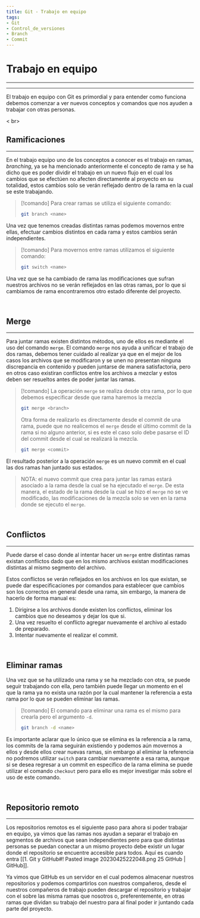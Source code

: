 ```yaml
---
title: Git - Trabajo en equipo
tags:
- Git
- Control_de_versiones
- Branch
- Commit
---
```


# Trabajo en equipo
---
---

El trabajo en equipo con Git es primordial y para entender como funciona debemos comenzar a ver nuevos conceptos y comandos que nos ayuden a trabajar con otras personas.

< br>

## Ramificaciones
---

En el trabajo equipo uno de los conceptos a conocer es el trabajo en ramas, *branching*, ya se ha mencionado anteriormente el concepto de rama y se ha dicho que es poder dividir el trabajo en un nuevo flujo en el cual los cambios que se efectúen no afecten directamente al proyecto en su totalidad, estos cambios solo se verán reflejado dentro de la rama en la cual se este trabajando.

> [!comando]
> Para crear ramas se utiliza el siguiente comando:
> ```bash
> git branch <name>
> ```

Una vez que tenemos creadas distintas ramas podemos movernos entre ellas, efectuar cambios distintos en cada rama y estos cambios serán independientes.

> [!comando]
> Para movernos entre ramas utilizamos el siguiente comando:
> ```bash
> git switch <name>
> ```

Una vez que se ha cambiado de rama las modificaciones que sufran nuestros archivos no se verán reflejados en las otras ramas, por lo que si cambiamos de rama encontraremos otro estado diferente del proyecto.

<br>

## Merge
---

Para juntar ramas existen distintos métodos, uno de ellos es mediante el uso del comando `merge`. El comando `merge` nos ayuda a unificar el trabajo de dos ramas, debemos tener cuidado al realizar ya que en el mejor de los casos los archivos que se modificaron y se unen no presentan ninguna discrepancia en contenido y pueden juntarse de manera satisfactoria, pero en otros caso existiran conflictos entre los archivos a mezclar y estos deben ser resueltos antes de poder juntar las ramas.

> [!comando]
> La operación `merge` se realiza desde otra rama, por lo que debemos especificar desde que rama haremos la mezcla
> ```bash
> git merge <branch>
> ```
> 
> Otra forma de realizarlo es directamente desde el commit de una rama, puede que no realicemos el `merge` desde el último commit de la rama si no alguno anterior, si es este el caso solo debe pasarse el ID del commit desde el cual se realizará la mezcla.
> ```bash
> git merge <commit>
> ```

El resultado posterior a la operación `merge` es un nuevo commit en el cual las dos ramas han juntado sus estados. 

> NOTA: el nuevo commit que crea para juntar las ramas estará asociado a la rama desde la cual se ha ejecutado el `merge`. De esta manera, el estado de la rama desde la cual se hizo el `merge` no se ve modificado, las modificaciones de la mezcla solo se ven en la rama donde se ejecuto el `merge`.

<br>

## Conflictos
---

Puede darse el caso donde al intentar hacer un `merge` entre distintas ramas existan conflictos dado que en los mismo archivos existan modificaciones distintas al mismo segmento del archivo.

Estos conflictos se verán reflejados en los archivos en los que existan, se puede dar especificaciones por comandos para establecer que cambios son los correctos en general desde una rama, sin embargo, la manera de hacerlo de forma manual es:
1. Dirigirse a los archivos donde existen los conflictos, eliminar los cambios que no deseamos y dejar los que si.
2. Una vez resuelto el conflicto agregar nuevamente el archivo al estado de preparado.
3. Intentar nuevamente el realizar el commit.

<br>

## Eliminar ramas

Una vez que se ha utilizado una rama y se ha mezclado con otra, se puede seguir trabajando con ella, pero también puede llegar un momento en el que la rama ya no exista una razón por la cual mantener la referencia a esta rama por lo que se pueden eliminar las ramas.

> [!comando]
> El comando para eliminar una rama es el mismo para crearla pero el argumento `-d`.
> ```bash
> git branch -d <name>
> ```

Es importante aclarar que lo único que se elimina es la referencia a la rama, los commits de la rama seguirán existiendo y podemos aún movernos a ellos y desde ellos crear nuevas ramas, sin embargo al eliminar la referencia no podremos utilizar `switch` para cambiar nuevamente a esa rama, aunque si se desea regresar a un commit en especifico de la rama elimina se puede utilizar el comando `checkout` pero para ello es mejor investigar más sobre el uso de este comando.

<br> 

## Repositorio remoto
---

Los repositorios remotos es el siguiente paso para ahora si poder trabajar en equipo, ya vimos que las ramas nos ayudan a separar el trabajo en segmentos de archivos que sean independientes pero para que distintas personas se puedan conectar a un mismo proyecto debe existir un lugar donde el repositorio se encuentre accesible para todos. Aquí es cuando entra [[1. Git y GitHub#! Pasted image 20230425222048.png 25 GitHub | GitHub]].

Ya vimos que GitHub es un servidor en el cual podemos almacenar nuestros repositorios y podemos compartirlos con nuestros compañeros, desde el nuestros compañeros de trabajo pueden descargar el repositorio y trabajar con el sobre las misma ramas que nosotros o, preferentemente, en otras ramas que dividan su trabajo del nuestro para al final poder ir juntando cada parte del proyecto.

